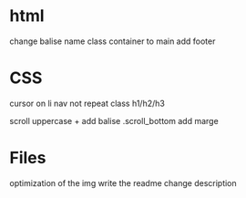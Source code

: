 # html
change balise name
class container to main
add footer

# CSS

cursor on li nav
not repeat class
h1/h2/h3

scroll uppercase + add balise
.scroll_bottom add marge

# Files
optimization of the img
write the readme
change description